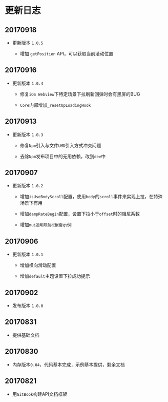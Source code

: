 # 更新日志

## 20170918

- 更新版本 `1.0.5`

    - 增加 `getPosition` API，可以获取当前滚动位置

## 20170916

- 更新版本 `1.0.4`

    - 修复`iOS Webview`下特定场景下拉刷新回弹时会有黑屏的BUG
    
    - `Core`内部增加`_resetUpLoadingHook`

## 20170913

- 更新版本 `1.0.3`

    - 修复`Npm`引入与文件`UMD`引入方式冲突问题
    
    - 去除`Npm`发布项目中的无用依赖，改到`dev`中

## 20170907

- 更新版本 `1.0.2`

    - 增加`isUseBodyScroll`配置，使用`body`的`scroll`事件来实现上拉，在特殊场景下有用
    
    - 增加`dampRateBegin`配置，设置下拉小于`offset`时的阻尼系数
    
    - 增加`mui透明导航栏嵌套`示例

## 20170906

- 更新版本 `1.0.1`

    - 增加横向滑动配置
    
    - 增加`default`主题设置下拉成功提示

## 20170902

- 发布版本 `1.0.0`

## 20170831

- 提供基础文档

## 20170830

- 内存版本`0.04`，代码基本完成，示例基本提供，剩余文档

## 20170821

- 用`GitBook`构建API文档框架